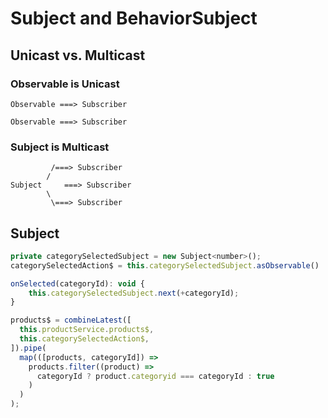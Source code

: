 # Subject and BehaviorSubject

## Unicast vs. Multicast

### Observable is Unicast

```
Observable ===> Subscriber

Observable ===> Subscriber
```

### Subject is Multicast

```
         /===> Subscriber
        /
Subject     ===> Subscriber
        \
         \===> Subscriber
```

## Subject

```javascript
private categorySelectedSubject = new Subject<number>();
categorySelectedAction$ = this.categorySelectedSubject.asObservable()
```

```javascript
onSelected(categoryId): void {
    this.categorySelectedSubject.next(+categoryId);
}
```

```javascript
products$ = combineLatest([
  this.productService.products$,
  this.categorySelectedAction$,
]).pipe(
  map(([products, categoryId]) =>
    products.filter((product) =>
      categoryId ? product.categoryid === categoryId : true
    )
  )
);
```
